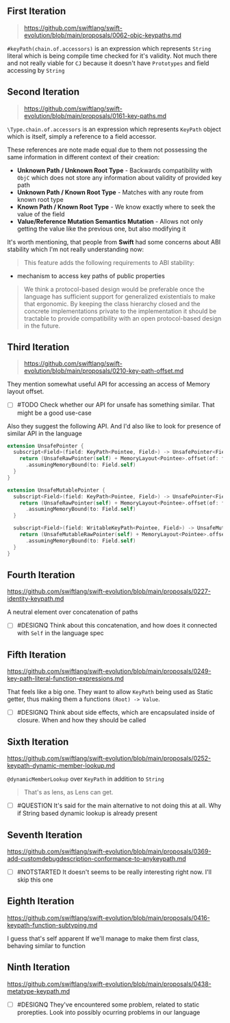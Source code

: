 ## First Iteration

> https://github.com/swiftlang/swift-evolution/blob/main/proposals/0062-objc-keypaths.md

`#keyPath(chain.of.accessors)` is an expression which represents `String` literal which is being compile time checked for it's validity. Not much there and not really viable for `CJ` because it doesn't have `Prototypes` and field accessing by `String`

## Second Iteration 

> https://github.com/swiftlang/swift-evolution/blob/main/proposals/0161-key-paths.md

`\Type.chain.of.accessors` is an expression which represents `KeyPath` object which is itself, simply a reference to a field accessor.

These references are note made equal due to them not possessing the same information in different context of their creation:

- **Unknown Path / Unknown Root Type** - Backwards compatibility with `ObjC` which does not store any information about validity of provided key path
- **Unknown Path / Known Root Type** - Matches with any route from known root type
- **Known Path / Known Root Type** - We know exactly where to seek the value of the field
- **Value/Reference Mutation Semantics Mutation** - Allows not only getting the value like the previous one, but also modifying it

It's worth mentioning, that people from **Swift** had some concerns about ABI stability which I'm not really understanding now:

> This feature adds the following requirements to ABI stability:
 - mechanism to access key paths of public properties
 >
> We think a protocol-based design would be preferable once the language has sufficient support for generalized existentials to make that ergonomic. By keeping the class hierarchy closed and the concrete implementations private to the implementation it should be tractable to provide compatibility with an open protocol-based design in the future.

## Third Iteration

> https://github.com/swiftlang/swift-evolution/blob/main/proposals/0210-key-path-offset.md

They mention somewhat useful API for accessing an access of Memory layout offset.

- [ ] #TODO Check whether our API for unsafe has something similar. That might be a good use-case

Also they suggest the following API. And I'd also like to look for presence of similar API in the language
```swift
extension UnsafePointer {
  subscript<Field>(field: KeyPath<Pointee, Field>) -> UnsafePointer<Field> {
    return (UnsafeRawPointer(self) + MemoryLayout<Pointee>.offset(of: field))
      .assumingMemoryBound(to: Field.self)
  }
}

extension UnsafeMutablePointer {
  subscript<Field>(field: KeyPath<Pointee, Field>) -> UnsafePointer<Field> {
    return (UnsafeRawPointer(self) + MemoryLayout<Pointee>.offset(of: field))
      .assumingMemoryBound(to: Field.self)
  }

  subscript<Field>(field: WritableKeyPath<Pointee, Field>) -> UnsafeMutablePointer<Field> {
    return (UnsafeMutableRawPointer(self) + MemoryLayout<Pointee>.offset(of: field))
      .assumingMemoryBound(to: Field.self)
  }
}
```

## Fourth Iteration

https://github.com/swiftlang/swift-evolution/blob/main/proposals/0227-identity-keypath.md

A neutral element over concatenation of paths

- [ ] #DESIGNQ Think about this concatenation, and how does it connected with `Self` in the language spec

##  Fifth Iteration

https://github.com/swiftlang/swift-evolution/blob/main/proposals/0249-key-path-literal-function-expressions.md

That feels like a big one. They want to allow `KeyPath` being used as Static getter, thus making them a functions `(Root) -> Value`.

- [ ] #DESIGNQ Think about side effects, which are encapsulated inside of closure. When and how they should be called

## Sixth Iteration

https://github.com/swiftlang/swift-evolution/blob/main/proposals/0252-keypath-dynamic-member-lookup.md

`@dynamicMemberLookup` over `KeyPath` in addition to `String`

> That's as lens, as Lens can get.

- [ ] #QUESTION It's said for the main alternative to not doing this at all. Why if String based dynamic lookup is already present

## Seventh Iteration

https://github.com/swiftlang/swift-evolution/blob/main/proposals/0369-add-customdebugdescription-conformance-to-anykeypath.md

- [ ] #NOTSTARTED It doesn't seems to be really interesting right now. I'll skip this one

## Eighth Iteration

https://github.com/swiftlang/swift-evolution/blob/main/proposals/0416-keypath-function-subtyping.md

I guess that's self apparent If we'll manage to make them first class, behaving similar to function
## Ninth Iteration

https://github.com/swiftlang/swift-evolution/blob/main/proposals/0438-metatype-keypath.md

- [ ] #DESIGNQ They've encountered some problem, related to static prorepties. Look into possibly ocurring problems in our language